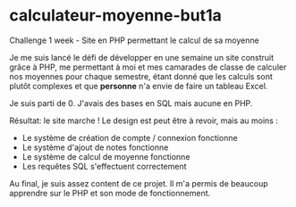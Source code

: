 # calculateur-moyenne-but1a
Challenge 1 week - Site en PHP permettant le calcul de sa moyenne

Je me suis lancé le défi de développer en une semaine un site construit grâce à PHP, me permettant à moi et mes camarades de classe de calculer nos moyennes pour chaque semestre, étant donné que les calculs sont plutôt complexes et que **personne** n'a envie de faire un tableau Excel.

Je suis parti de 0. J'avais des bases en SQL mais aucune en PHP.

Résultat: le site marche ! Le design est peut être à revoir, mais au moins :
- Le système de création de compte / connexion fonctionne
- Le système d'ajout de notes fonctionne
- Le système de calcul de moyenne fonctionne
- Les requêtes SQL s'effectuent correctement


Au final, je suis assez content de ce projet. Il m'a permis de beaucoup apprendre sur le PHP et son mode de fonctionnement.
